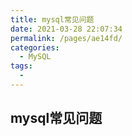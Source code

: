 ```yaml
---
title: mysql常见问题
date: 2021-03-28 22:07:34
permalink: /pages/ae14fd/
categories:
  - MySQL
tags: 
  - 
---
```

## mysql常见问题